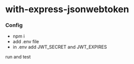 # with-express-jsonwebtoken

### Config

- npm i 
- add .env file
- in .env add JWT_SECRET and JWT_EXPIRES

run and test
